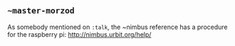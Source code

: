 ## `~master-morzod`
As somebody mentioned on `:talk`, the ~nimbus reference has a procedure for the raspberry pi: http://nimbus.urbit.org/help/